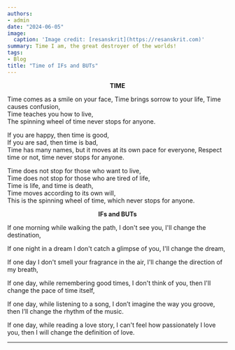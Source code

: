 ```yaml
---
authors:
- admin
date: "2024-06-05"
image:
  caption: 'Image credit: [resanskrit](https://resanskrit.com)'
summary: Time I am, the great destroyer of the worlds!
tags:
- Blog
title: "Time of IFs and BUTs"
---
```

<p align="center"><b>TIME</b></p>
Time comes as a smile on your face, Time brings sorrow to your life, Time causes confusion,<br />
Time teaches you how to live,<br />
The spinning wheel of time never stops for anyone.<br />

If you are happy, then time is good,<br />
If you are sad, then time is bad,<br />
Time has many names, but it moves at its own pace for everyone, Respect time or not, time never stops for anyone.<br />

Time does not stop for those who want to live,<br />
Time does not stop for those who are tired of life,<br />
Time is life, and time is death,<br />
Time moves according to its own will,<br />
This is the spinning wheel of time, which never stops for anyone.
<p align="center"><b>IFs and BUTs</b></p>
If one morning while walking the path, I don't see you, I'll change the destination,<br />

If one night in a dream I don't catch a glimpse of you, I'll change the dream,<br />

If one day I don't smell your fragrance in the air, I'll change the direction of my breath,<br />

If one day, while remembering good times, I don't think of you, then I'll change the pace of time itself,<br />

If one day, while listening to a song, I don’t imagine the way you groove, then I’ll change the rhythm of the music.<br />

If one day, while reading a love story, I can't feel how passionately I love you, then I will change the definition of love.

---


